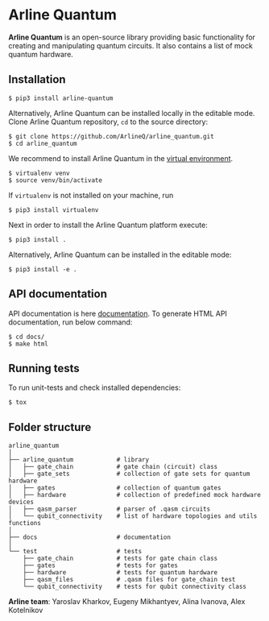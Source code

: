 # Arline Quantum

**Arline Quantum** is an open-source library providing basic functionality for creating and manipulating quantum
circuits. It also contains a list of mock quantum hardware.

## Installation

```console
$ pip3 install arline-quantum
```

Alternatively, Arline Quantum can be installed locally in the editable mode.
Clone Arline Quantum repository, `cd` to the source directory:

```console
$ git clone https://github.com/ArlineQ/arline_quantum.git
$ cd arline_quantum
```

We recommend to install Arline Quantum in the [virtual environment](https://virtualenv.pypa.io/en/latest/).

```console
$ virtualenv venv
$ source venv/bin/activate
```

If `virtualenv` is not installed on your machine, run

```console
$ pip3 install virtualenv
```

Next in order to install the Arline Quantum platform execute:

```console
$ pip3 install .
```

Alternatively, Arline Quantum can be installed in the editable mode:

```console
$ pip3 install -e .
```

## API documentation

API documentation is here [documentation](https://arline-quantum.readthedocs.io/en/latest/).
To generate HTML API documentation, run below command:

```console
$ cd docs/
$ make html
```

## Running tests

To run unit-tests and check installed dependencies:

```console
$ tox
```

## Folder structure

```
arline_quantum
│
├── arline_quantum            # library
│   ├── gate_chain            # gate chain (circuit) class
│   ├── gate_sets             # collection of gate sets for quantum hardware
│   ├── gates                 # collection of quantum gates
│   ├── hardware              # collection of predefined mock hardware devices
│   ├── qasm_parser           # parser of .qasm circuits
│   └── qubit_connectivity    # list of hardware topologies and utils functions
│   
├── docs                      # documentation
│
└── test                      # tests
    ├── gate_chain            # tests for gate chain class
    ├── gates                 # tests for gates
    ├── hardware              # tests for quantum hardware
    ├── qasm_files            # .qasm files for gate_chain test
    └── qubit_connectivity    # tests for qubit connectivity class
```

**Arline team**: Yaroslav Kharkov, Eugeny Mikhantyev, Alina Ivanova, Alex Kotelnikov
